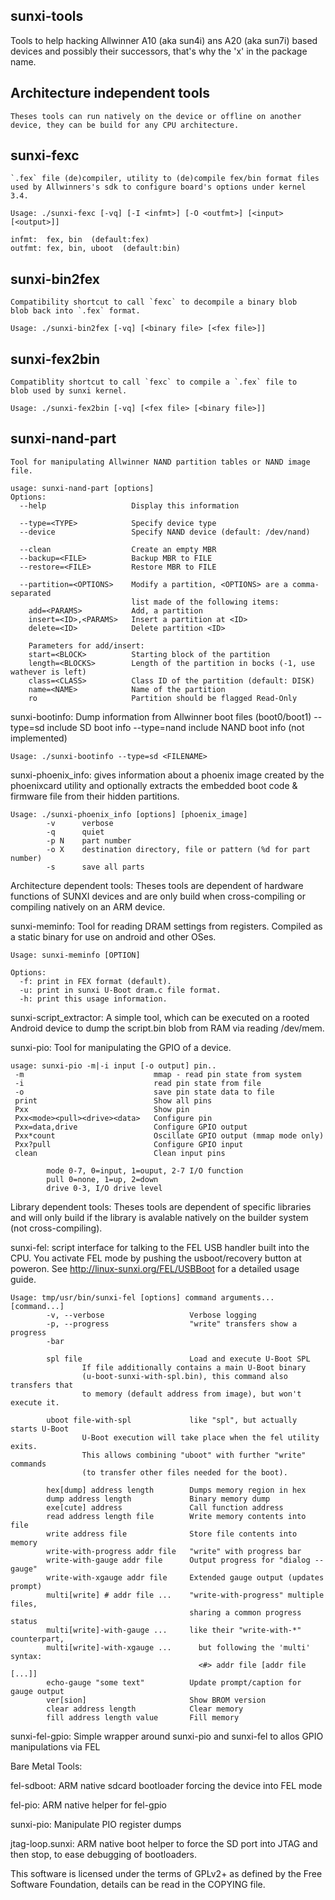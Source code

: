 sunxi-tools
-----------

Tools to help hacking Allwinner A10 (aka sun4i) ans A20 (aka sun7i) based devices
and possibly their successors, that's why the 'x' in the package name.

Architecture independent tools
------------------------------

	Theses tools can run natively on the device or offline on another
	device, they can be build for any CPU architecture.

sunxi-fexc
----------

	`.fex` file (de)compiler, utility to (de)compile fex/bin format files
	used by Allwinners's sdk to configure board's options under kernel
	3.4.

    Usage: ./sunxi-fexc [-vq] [-I <infmt>] [-O <outfmt>] [<input> [<output>]]
    
    infmt:  fex, bin  (default:fex)
    outfmt: fex, bin, uboot  (default:bin)

sunxi-bin2fex
-------------

	Compatibility shortcut to call `fexc` to decompile a binary blob
	blob back into `.fex` format.

    Usage: ./sunxi-bin2fex [-vq] [<binary file> [<fex file>]]

sunxi-fex2bin
-------------
	Compatiblity shortcut to call `fexc` to compile a `.fex` file to
	blob used by sunxi kernel.

    Usage: ./sunxi-fex2bin [-vq] [<fex file> [<binary file>]]

sunxi-nand-part
---------------

	Tool for manipulating Allwinner NAND partition tables or NAND image
	file.

    usage: sunxi-nand-part [options]
    Options:
      --help                   Display this information
    
      --type=<TYPE>            Specify device type
      --device                 Specify NAND device (default: /dev/nand)
    
      --clean                  Create an empty MBR
      --backup=<FILE>          Backup MBR to FILE
      --restore=<FILE>         Restore MBR to FILE
    
      --partition=<OPTIONS>    Modify a partition, <OPTIONS> are a comma-separated
                               list made of the following items:
        add=<PARAMS>           Add, a partition
        insert=<ID>,<PARAMS>   Insert a partition at <ID>
        delete=<ID>            Delete partition <ID>
    
        Parameters for add/insert:
        start=<BLOCK>          Starting block of the partition
        length=<BLOCKS>        Length of the partition in bocks (-1, use wathever is left)
        class=<CLASS>          Class ID of the partition (default: DISK)
        name=<NAME>            Name of the partition
        ro                     Partition should be flagged Read-Only

sunxi-bootinfo:
	Dump information from Allwinner boot files (boot0/boot1)
	--type=sd	include SD boot info
	--type=nand	include NAND boot info (not implemented)

    Usage: ./sunxi-bootinfo --type=sd <FILENAME>

sunxi-phoenix_info:
	gives information about a phoenix image created by the
	phoenixcard utility and optionally extracts the embedded boot
	code & firmware file from their hidden partitions.

	Usage: ./sunxi-phoenix_info [options] [phoenix_image]
        	-v      verbose
        	-q      quiet
        	-p N    part number
        	-o X    destination directory, file or pattern (%d for part number)
        	-s      save all parts
	
Architecture dependent tools:
	Theses tools are dependent of hardware functions of SUNXI devices
	and are only build when cross-compiling or compiling natively on an
	ARM device.

sunxi-meminfo:
	Tool for reading DRAM settings from registers. Compiled as a
	static binary for use on android and other OSes.

	Usage: sunxi-meminfo [OPTION]

	Options:
	  -f: print in FEX format (default).
	  -u: print in sunxi U-Boot dram.c file format.
	  -h: print this usage information.

sunxi-script_extractor:
	A simple tool, which can be executed on a rooted Android device
	to dump the script.bin blob from RAM via reading /dev/mem.

sunxi-pio:
	Tool for manipulating the GPIO of a device.

	usage: sunxi-pio -m|-i input [-o output] pin..
	 -m                             mmap - read pin state from system
	 -i                             read pin state from file
	 -o                             save pin state data to file
	 print                          Show all pins
	 Pxx                            Show pin
	 Pxx<mode><pull><drive><data>   Configure pin
	 Pxx=data,drive                 Configure GPIO output
	 Pxx*count                      Oscillate GPIO output (mmap mode only)
	 Pxx?pull                       Configure GPIO input
	 clean                          Clean input pins

	        mode 0-7, 0=input, 1=ouput, 2-7 I/O function
	        pull 0=none, 1=up, 2=down
	        drive 0-3, I/O drive level

Library dependent tools:
	Theses tools are dependent of specific libraries and will only build
	if the library is avalable natively on the builder system (not
	cross-compiling).

sunxi-fel:
	script interface for talking to the FEL USB handler built into
	the CPU. You activate FEL mode by pushing the usboot/recovery
	button at poweron. See http://linux-sunxi.org/FEL/USBBoot for
	a detailed usage guide.

	Usage: tmp/usr/bin/sunxi-fel [options] command arguments... [command...]
	        -v, --verbose                   Verbose logging
	        -p, --progress                  "write" transfers show a progress
	        -bar
	
	        spl file                        Load and execute U-Boot SPL
	                If file additionally contains a main U-Boot binary
	                (u-boot-sunxi-with-spl.bin), this command also transfers that
	                to memory (default address from image), but won't execute it.
	
	        uboot file-with-spl             like "spl", but actually starts U-Boot
	                U-Boot execution will take place when the fel utility exits.
	                This allows combining "uboot" with further "write" commands
	                (to transfer other files needed for the boot).
	
	        hex[dump] address length        Dumps memory region in hex
	        dump address length             Binary memory dump
	        exe[cute] address               Call function address
	        read address length file        Write memory contents into file
	        write address file              Store file contents into memory
	        write-with-progress addr file   "write" with progress bar
	        write-with-gauge addr file      Output progress for "dialog --gauge"
	        write-with-xgauge addr file     Extended gauge output (updates prompt)
	        multi[write] # addr file ...    "write-with-progress" multiple files,
	                                        sharing a common progress status
	        multi[write]-with-gauge ...     like their "write-with-*" counterpart,
	        multi[write]-with-xgauge ...      but following the 'multi' syntax:
	                                          <#> addr file [addr file [...]]
	        echo-gauge "some text"          Update prompt/caption for gauge output
	        ver[sion]                       Show BROM version
	        clear address length            Clear memory
	        fill address length value       Fill memory

sunxi-fel-gpio:
	Simple wrapper around sunxi-pio and sunxi-fel to allos GPIO manipulations
	via FEL

Bare Metal Tools:

	
fel-sdboot:
	ARM native sdcard bootloader forcing the device into FEL mode

fel-pio:
	ARM native helper for fel-gpio

sunxi-pio:
	Manipulate PIO register dumps



jtag-loop.sunxi:
	ARM native boot helper to force the SD port into JTAG
	and then stop, to ease debugging of bootloaders.



This software is licensed under the terms of GPLv2+ as defined by the
Free Software Foundation, details can be read in the COPYING file.
